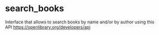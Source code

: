 # search_books
Interface that allows to search books by name and/or by author using this API https://openlibrary.org/developers/api
